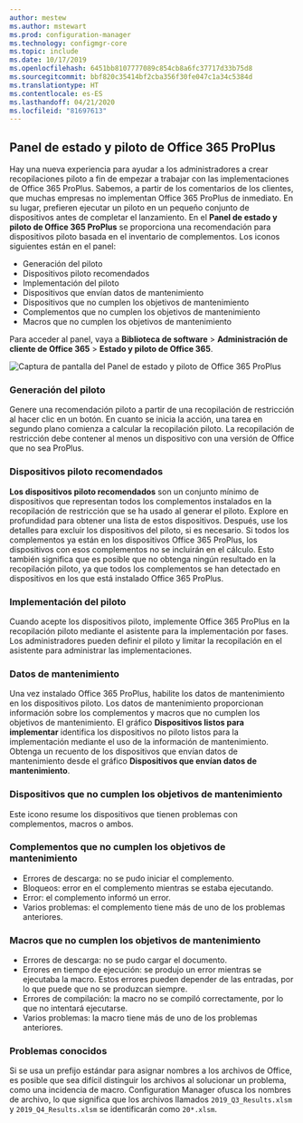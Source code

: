 ```yaml
---
author: mestew
ms.author: mstewart
ms.prod: configuration-manager
ms.technology: configmgr-core
ms.topic: include
ms.date: 10/17/2019
ms.openlocfilehash: 6451bb8107777089c854cb8a6fc37717d33b75d8
ms.sourcegitcommit: bbf820c35414bf2cba356f30fe047c1a34c5384d
ms.translationtype: HT
ms.contentlocale: es-ES
ms.lasthandoff: 04/21/2020
ms.locfileid: "81697613"
---
```

## <a name="office-365-proplus-pilot-and-health-dashboard"></a>Panel de estado y piloto de Office 365 ProPlus
<!--4488272-->
Hay una nueva experiencia para ayudar a los administradores a crear recopilaciones piloto a fin de empezar a trabajar con las implementaciones de Office 365 ProPlus. Sabemos, a partir de los comentarios de los clientes, que muchas empresas no implementan Office 365 ProPlus de inmediato. En su lugar, prefieren ejecutar un piloto en un pequeño conjunto de dispositivos antes de completar el lanzamiento. En el **Panel de estado y piloto de Office 365 ProPlus** se proporciona una recomendación para dispositivos piloto basada en el inventario de complementos. Los iconos siguientes están en el panel:

- Generación del piloto
- Dispositivos piloto recomendados
- Implementación del piloto
- Dispositivos que envían datos de mantenimiento
- Dispositivos que no cumplen los objetivos de mantenimiento
- Complementos que no cumplen los objetivos de mantenimiento
- Macros que no cumplen los objetivos de mantenimiento

Para acceder al panel, vaya a **Biblioteca de software** > **Administración de cliente de Office 365** > **Estado y piloto de Office 365**.

![Captura de pantalla del Panel de estado y piloto de Office 365 ProPlus](../../media/4488272-office-365-pro-plus-pilot.png)


### <a name="generate-pilot"></a>Generación del piloto

Genere una recomendación piloto a partir de una recopilación de restricción al hacer clic en un botón. En cuanto se inicia la acción, una tarea en segundo plano comienza a calcular la recopilación piloto. La recopilación de restricción debe contener al menos un dispositivo con una versión de Office que no sea ProPlus.

### <a name="recommended-pilot-devices"></a>Dispositivos piloto recomendados

**Los dispositivos piloto recomendados** son un conjunto mínimo de dispositivos que representan todos los complementos instalados en la recopilación de restricción que se ha usado al generar el piloto. Explore en profundidad para obtener una lista de estos dispositivos. Después, use los detalles para excluir los dispositivos del piloto, si es necesario. Si todos los complementos ya están en los dispositivos Office 365 ProPlus, los dispositivos con esos complementos no se incluirán en el cálculo. Esto también significa que es posible que no obtenga ningún resultado en la recopilación piloto, ya que todos los complementos se han detectado en dispositivos en los que está instalado Office 365 ProPlus.

### <a name="deploy-pilot"></a>Implementación del piloto

Cuando acepte los dispositivos piloto, implemente Office 365 ProPlus en la recopilación piloto mediante el asistente para la implementación por fases. Los administradores pueden definir el piloto y limitar la recopilación en el asistente para administrar las implementaciones.

### <a name="health-data"></a>Datos de mantenimiento

Una vez instalado Office 365 ProPlus, habilite los datos de mantenimiento en los dispositivos piloto. Los datos de mantenimiento proporcionan información sobre los complementos y macros que no cumplen los objetivos de mantenimiento. El gráfico **Dispositivos listos para implementar** identifica los dispositivos no piloto listos para la implementación mediante el uso de la información de mantenimiento. Obtenga un recuento de los dispositivos que envían datos de mantenimiento desde el gráfico **Dispositivos que envían datos de mantenimiento**.

### <a name="devices-not-meeting-health-goals"></a>Dispositivos que no cumplen los objetivos de mantenimiento

Este icono resume los dispositivos que tienen problemas con complementos, macros o ambos.

### <a name="add-ins-not-meeting-health-goals"></a>Complementos que no cumplen los objetivos de mantenimiento

- Errores de descarga: no se pudo iniciar el complemento.
- Bloqueos: error en el complemento mientras se estaba ejecutando.
- Error: el complemento informó un error.
- Varios problemas: el complemento tiene más de uno de los problemas anteriores.

### <a name="macros-not-meeting-health-goals"></a>Macros que no cumplen los objetivos de mantenimiento

- Errores de descarga: no se pudo cargar el documento.
- Errores en tiempo de ejecución: se produjo un error mientras se ejecutaba la macro. Estos errores pueden depender de las entradas, por lo que puede que no se produzcan siempre.
- Errores de compilación: la macro no se compiló correctamente, por lo que no intentará ejecutarse.
- Varios problemas: la macro tiene más de uno de los problemas anteriores.

### <a name="known-issues"></a>Problemas conocidos
<!--5526292-->
Si se usa un prefijo estándar para asignar nombres a los archivos de Office, es posible que sea difícil distinguir los archivos al solucionar un problema, como una incidencia de macro. Configuration Manager ofusca los nombres de archivo, lo que significa que los archivos llamados `2019_Q3_Results.xlsm` y `2019_Q4_Results.xlsm` se identificarán como `20*.xlsm`.
